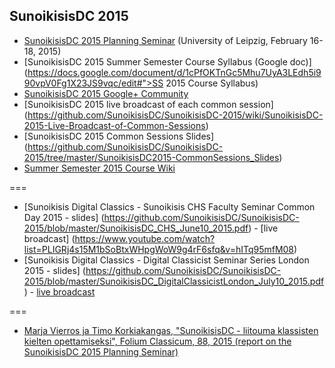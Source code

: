 ## SunoikisisDC 2015

* [SunoikisisDC 2015 Planning Seminar](http://www.dh.uni-leipzig.de/wo/sunoikisisdc-2015/) (University of Leipzig, February 16-18, 2015)
* [SunoikisisDC 2015 Summer Semester Course Syllabus (Google doc)](https://docs.google.com/document/d/1cPfOKTnGc5Mhu7UyA3LEdh5i990vpV0Fg1X23JS9vqc/edit#">SS 2015 Course Syllabus)
* [SunoikisisDC 2015 Google+ Community](https://plus.google.com/communities/111554347732292682282)
* [SunoikisisDC 2015 live broadcast of each common session] (https://github.com/SunoikisisDC/SunoikisisDC-2015/wiki/SunoikisisDC-2015-Live-Broadcast-of-Common-Sessions)
* [SunoikisisDC 2015 Common Sessions Slides] (https://github.com/SunoikisisDC/SunoikisisDC-2015/tree/master/SunoikisisDC2015-CommonSessions_Slides)
* [Summer Semester 2015 Course Wiki](https://github.com/SunoikisisDC/SunoikisisDC-2015/wiki)

===
* [Sunoikisis Digital Classics - Sunoikisis CHS Faculty Seminar Common Day 2015 - slides] (https://github.com/SunoikisisDC/SunoikisisDC-2015/blob/master/SunoikisisDC_CHS_June10_2015.pdf) - [live broadcast] (https://www.youtube.com/watch?list=PLIGRj4s15M1bSoBtxWHpgWoW9g4rF6sfq&v=hITq95mfM08)
* [Sunoikisis Digital Classics - Digital Classicist Seminar Series London 2015 - slides] (https://github.com/SunoikisisDC/SunoikisisDC-2015/blob/master/SunoikisisDC_DigitalClassicistLondon_July10_2015.pdf) - [live broadcast](https://www.youtube.com/watch?v=zpBR0bb8gxk)

===
* [Marja Vierros ja Timo Korkiakangas, "SunoikisisDC - liitouma klassisten kielten opettamiseksi", Folium Classicum, 88, 2015 (report on the SunoikisisDC 2015 Planning Seminar)](https://github.com/SunoikisisDC/SunoikisisDC-2015/blob/master/Reports/Folium%2088_2015.pdf)


